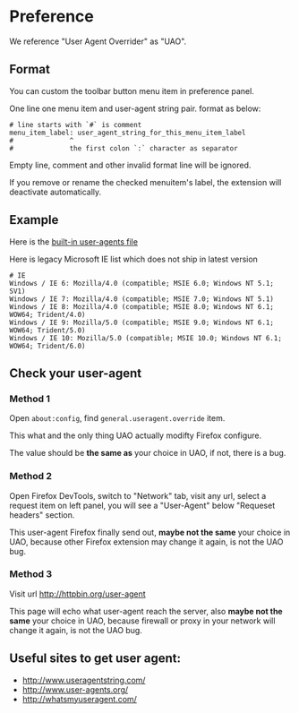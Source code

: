 Preference
==========

We reference "User Agent Overrider" as "UAO".

## Format

You can custom the toolbar button menu item in preference panel.

One line one menu item and user-agent string pair. format as below:


    # line starts with `#` is comment
    menu_item_label: user_agent_string_for_this_menu_item_label
    #              ^
    #              the first colon `:` character as separator


Empty line, comment and other invalid format line will be ignored.

If you remove or rename the checked menuitem's label, the extension will deactivate automatically.

## Example

Here is the [built-in user-agents file](https://github.com/muzuiget/user_agent_overrider/blob/master/src/_includes/assets/builtin_user_agents.txt)

Here is legacy Microsoft IE list which does not ship in latest version

    # IE
    Windows / IE 6: Mozilla/4.0 (compatible; MSIE 6.0; Windows NT 5.1; SV1)
    Windows / IE 7: Mozilla/4.0 (compatible; MSIE 7.0; Windows NT 5.1)
    Windows / IE 8: Mozilla/4.0 (compatible; MSIE 8.0; Windows NT 6.1; WOW64; Trident/4.0)
    Windows / IE 9: Mozilla/5.0 (compatible; MSIE 9.0; Windows NT 6.1; WOW64; Trident/5.0)
    Windows / IE 10: Mozilla/5.0 (compatible; MSIE 10.0; Windows NT 6.1; WOW64; Trident/6.0)

## Check your user-agent

### Method 1

Open `about:config`, find `general.useragent.override` item.

This what and the only thing UAO actually modifty Firefox configure.

The value should be **the same as** your choice in UAO, if not, there is a bug.

### Method 2

Open Firefox DevTools, switch to "Network" tab, visit any url, select a request item on left panel, you will see a "User-Agent" below "Requeset headers" section.

This user-agent Firefox finally send out, **maybe not the same** your choice in UAO, because other Firefox extension may change it again, is not the UAO bug.

### Method 3

Visit url http://httpbin.org/user-agent

This page will echo what user-agent reach the server, also **maybe not the same** your choice in UAO, because firewall or proxy in your network will change it again, is not the UAO bug.

## Useful sites to get user agent:

* http://www.useragentstring.com/
* http://www.user-agents.org/
* http://whatsmyuseragent.com/
